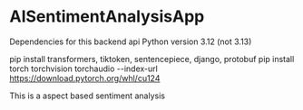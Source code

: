 # AISentimentAnalysisApp

Dependencies for this backend api
Python version 3.12 (not 3.13)

pip install transformers, tiktoken, sentencepiece, django, protobuf
pip install torch torchvision torchaudio --index-url https://download.pytorch.org/whl/cu124

This is a aspect based sentiment analysis 